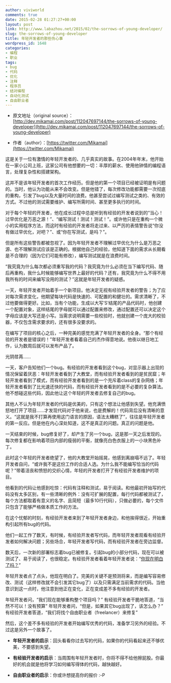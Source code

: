 ```yaml
---
author: viviworld
comments: true
date: 2015-02-28 01:27:27+00:00
layout: post
link: http://www.labazhou.net/2015/02/the-sorrows-of-young-developer/
slug: the-sorrows-of-young-developer
title: 年轻开发者的那些伤心事
wordpress_id: 1648
categories:
- 编程
- 职业
tags:
- bug
- 代码
- 优化
- 注释
- 程序员
- 结对编程
- 自动化测试
- 自由职业者
---
```



	
  * 原文地址（original source）：[http://dev.mikamai.com/post/112047697144/the-sorrows-of-young-developer](http://dev.mikamai.com/post/112047697144/the-sorrows-of-young-developer)

	
  * 作者（author）：[https://twitter.com/Mikamai](https://twitter.com/Mikamai)


这是关于一位有激情的年轻开发者的、几乎真实的故事。在2004年年末，他开始在一家小公司上班，这家公司有他想要的一切：丰厚的薪水、使用他钟情的编程语言，处理复杂性和搭建架构。

这并不是该年轻开发者的首次工作经历。但是他的第一个项目已经被证明是有问题的。当时，他认为功能从来不会改变。但是他错了，每次修改功能都需要一次彻底的重构，引发了bug以及大量时间的浪费。他甚至尝试过编写测试之类的、有效的方式。不过他的测试需要维护、编写所需时间、甚至更多执行的时间。

对于每个年轻的开发者，他在成长过程中总是听到有经验的开发者说到的“当心！过早优化是万恶之源！”、“编写测试！测试！测试！”。或许他只是在重构一个微小的实用程序方法，而这时有经验的开发者将走过来、以严厉的表情警告说“你没有做过早优化，对吧？”、或“你在写测试，是吗？”。

但是所有这些警告都被忽视了。因为年轻开发者不理解过早优化为什么是万恶之源、也不理解测试应该是正确的。根据他自己的经验，他知道下面的需求从长期看是不合理的（因为它们可能有修改），编写测试就是在浪费时间。

“我究竟为什么每次都必须重写我的代码？我究竟为什么必须在当下编写代码、随后再重构，我什么时候能够编写世界上最好的代码？还有，我究竟为什么不得不用我所有的时间来编写没用的测试？”这就是年轻开发者的疑惑。

一天，年轻开发者开始着手一个新项目。他决定无视有经验开发者的警告；为了应对每次需求变化，他期望每块代码是快速的、可配置的和健壮的。需求清晰了，不过他要做得更好。比如，当有个功能，生成以大写‘S’结尾的产品代码时，他创建一个配置对象，这样结尾的字母就可以通过配置来修改，通过配置还可以决定这个字母应该是大写还是小写。当需求说明需要一些校验时，他就创建一个庞大的校验器，不仅包含需求要求的，还有很多没要求的。

在编写了项目的核心之后，一种完美的感觉充满了年轻开发者的全身。“那个有经验的开发者是错误的！”年轻开发者看着自己的杰作得意地说。他夜以继日地工作，认为数周后就可以发布产品了。

光阴荏苒……

一天，客户告知他们一个bug。有经验的开发者看到这个bug，对显示器上出现的情况保留着厌恶：年轻开发者看到了大教堂，而有经验开发者看到的是贫民窟；年轻开发者看到了模式，而有经验开发者看到的是一个充斥着class的复杂网络；年轻开发者看到了比光速还快的代码，而有经验开发者看到的是不必要的复杂算法。他不想碰这些代码，因此他让这个年轻的开发者去修复自己的bug。

其他人不认为年轻开发者的代码是优美的，只有这个想法让他感到失望。他充满愤怒地打开了项目……才发现代码对于他来说，也是费解的！代码背后没有清晰的意义。“这就是我不打算再使用这门语言的原因，语法太糟糕了”，往往是年轻开发者的第一反应。但是他在内心深处知道，这不是真正的问题。真正的问题是他。

一天结束的时候，bug修复好了，却产生了另一个bug，这是那一天之后发现的。每次修复都在影响着项目内部的瘦弱的平衡，就像亮白色衣服上的一小块黑色补丁。

此时这个年轻的开发者绝望了，他的大教堂开始摇晃，他感到离崩塌不远了。年轻开发者自问，“或许我不是这份工作的合适人选。为什么我不能编写恰当的代码呢？”带着沮丧和愤怒的交织心情，年轻的开发者打开了有经验开发者维护的项目。

他看到的代码让他感到吃惊：代码有注释和测试，易于阅读。和他最初开始写的代码没有太多区别，有一些清晰的例外：没有可扩展的配置，每行代码都被测试了，每个方法都取着有意义的名字、且简短（最多10行代码），只做必要的，每个文件只包含了能够严格做本质工作的方法。

在这个忧郁的时刻，有经验开发者来到了年轻开发者身边，和他挨得很近，开始重构引起所有bug的代码。

他们一起工作了数天，有时候，有经验开发者写代码，而年轻开发者观看有经验开发者如何解决问题；另些场合，年轻开发者写代码，而有经验开发者在旁边监督。

数天后，一次新的部署标志着bug已被修复。引起bug的小部分代码，现在可以被测试了、易于阅读了，也很稳定。有经验开发者看着年轻开发者说：“[你现在明白了吗？](http://www.labazhou.net/2014/02/programming-laws-and-reality-do-we-know/)”

年轻开发者点了点头，他现在明白了。完美的关键不是预测将来，而是编写容易修改、测试（这样修改就不会引发其它bug了）以及只需满足当前需求的代码。当他意识到这一点时，他注意到他正在变化，正在变成差不多有经验的开发者。

年轻开发者问，“我们现在能够重构整个项目吗？”
有经验开发者干脆地答道，“当然不可以！没有预算”
年轻开发者问，“但是，如果其它bug出现了，该怎么办？”
有经验开发者答道，“我们将找个自由职业者（freelancer）来修复”

然后，这个差不多有经验的开发者开始编写优秀的代码，准备学习另外的经验。不过这是另外一个故事了。



	
  * **年轻开发者的启示**：回头看看你过去写的代码，如果你的代码看起来还不够优美，不要感到失望。

	
  * **有经验开发者的启示**：当周围有年轻开发者时，你将不得不给他擦屁股。你最好的机会就是他将学习如何编写得体的代码，越快越好。

	
  * **自由职业者的启示**：你或许想提高你的报价 :-P


